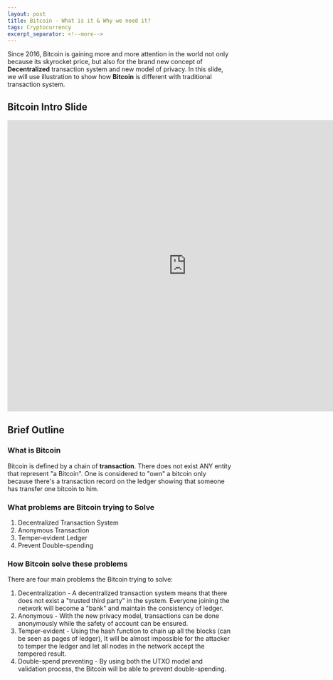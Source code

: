 ```yaml
---
layout: post
title: Bitcoin - What is it & Why we need it?
tags: Cryptocurrency
excerpt_separator: <!--more-->
---
```

Since 2016, Bitcoin is gaining more and more attention in the world not only because its skyrocket price, but also for the brand new concept of **Decentralized** transaction system and new model of privacy. In this slide, we will use illustration to show how **Bitcoin** is different with traditional transaction system.
<!--more-->

## Bitcoin Intro Slide

<iframe src="https://onedrive.live.com/embed?cid=AACD96FD289D9DD0&resid=AACD96FD289D9DD0%2176270&authkey=AFhfXIApLRNkDqA&em=2" width="804" height="654" frameborder="0" scrolling="no"></iframe>

## Brief Outline

### What is Bitcoin

Bitcoin is defined by a chain of **transaction**. There does not exist ANY entity that represent "a Bitcoin". One is considered to "own" a bitcoin only because there's a transaction record on the ledger showing that someone has transfer one bitcoin to him.

### What problems are Bitcoin trying to Solve

1. Decentralized Transaction System
2. Anonymous Transaction
3. Temper-evident Ledger
4. Prevent Double-spending

### How Bitcoin solve these problems

There are four main problems the Bitcoin trying to solve:

1. Decentralization - A decentralized transaction system means that there does not exist a "trusted third party" in the system. Everyone joining the network will become a "bank" and maintain the consistency of ledger.
2. Anonymous - With the new privacy model, transactions can be done anonymously while the safety of account can be ensured.
3. Temper-evident - Using the hash function to chain up all the blocks (can be seen as pages of ledger), It will be almost impossible for the attacker to temper the ledger and let all nodes in the network accept the tempered result.
4. Double-spend preventing - By using both the UTXO model and validation process, the Bitcoin will be able to prevent double-spending.